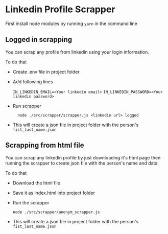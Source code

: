 # Linkedin Profile Scrapper

First install node modules by running
`yarn`
in the command line

## Logged in scrapping

You can scrap any profile from linkedin using your login information.

To do that

-   Create .env file in project folder

-   Add following lines

    `IN_LINKEDIN_EMAIL=<Your linkedin email>`
    `IN_LINKEDIN_PASSWORD=<Your linkedin password>`

-   Run scrapper

          node ./src/scrapper/scrapper.js <linkedin url> logged

-   This will create a json file in project folder with the person's `fist_last_name.json`

## Scrapping from html file

You can scrap any linkedin profile by just downloading it's html page then running the scrapper to create json file with the person's name and data.

To do that

-   Download the html file
-   Save it as index.html into project folder
-   Run the scrapper

    `node ./src/scrapper/anonym_scrapper.js`

-   This will create a json file in project folder with the person's `fist_last_name.json`

